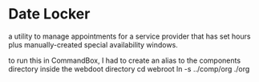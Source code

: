 Date Locker
===========

a utility to manage appointments for a service provider that has set hours plus manually-created special availability windows.

to run this in CommandBox, I had to create an alias to the components directory inside the webdoot directory
    cd webroot
    ln -s ../comp/org ./org